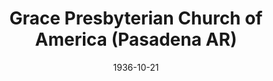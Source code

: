 ---
date: &id001 1936-10-21
end_date: null
location:
  address: null
  city: Pasadena
  state: AR
minister: []
ministers: []
name: Grace Presbyterian Church of America
names:
- end: 1937-10-05
  name: Grace Presbyterian Church of America
  start: 1936-10-21
origination_date: *id001
raw_data: "AR Pasadena\nGrace Presbyterian Church of America  (October 21, 1936\u2013\
  October 5, 1937)"
received_from: MISSING
states:
- AR
status:
  active: false
  end_date: 1937-10-05
  reason: null
  received_from: null
  withdrawal_to: null
title: Grace Presbyterian Church of America (Pasadena AR)

---